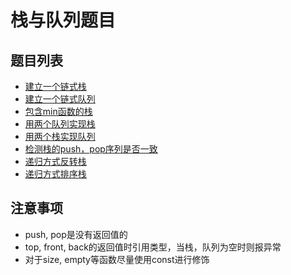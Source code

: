栈与队列题目
====
## 题目列表
+ [建立一个链式栈](链式栈.md)
+ [建立一个链式队列](链式队列.md)
+ [包含min函数的栈](包含min函数的栈.md)
+ [用两个队列实现栈](用两个队列实现栈.md)
+ [用两个栈实现队列](用两个栈实现队列.md)
+ [检测栈的push，pop序列是否一致](检测push，pop序列是否一致.md)
+ [递归方式反转栈](递归方式反转栈.md)
+ [递归方式排序栈](递归方式排序栈.md)

## 注意事项
+ push, pop是没有返回值的
+ top, front, back的返回值时引用类型，当栈，队列为空时则报异常
+ 对于size, empty等函数尽量使用const进行修饰